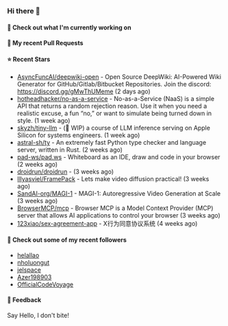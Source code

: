 ### Hi there 👋

#### 👷 Check out what I'm currently working on

#### 🔨 My recent Pull Requests


#### ⭐ Recent Stars

- [AsyncFuncAI/deepwiki-open](https://github.com/AsyncFuncAI/deepwiki-open) - Open Source DeepWiki: AI-Powered Wiki Generator for GitHub/Gitlab/Bitbucket Repositories. Join the discord: https://discord.gg/gMwThUMeme (2 days ago)
- [hotheadhacker/no-as-a-service](https://github.com/hotheadhacker/no-as-a-service) - No-as-a-Service (NaaS) is a simple API that returns a random rejection reason. Use it when you need a realistic excuse, a fun “no,” or want to simulate being turned down in style. (1 week ago)
- [skyzh/tiny-llm](https://github.com/skyzh/tiny-llm) - (🚧 WIP) a course of LLM inference serving on Apple Silicon for systems engineers. (1 week ago)
- [astral-sh/ty](https://github.com/astral-sh/ty) - An extremely fast Python type checker and language server, written in Rust. (2 weeks ago)
- [pad-ws/pad.ws](https://github.com/pad-ws/pad.ws) - Whiteboard as an IDE, draw and code in your browser (2 weeks ago)
- [droidrun/droidrun](https://github.com/droidrun/droidrun) -  (3 weeks ago)
- [lllyasviel/FramePack](https://github.com/lllyasviel/FramePack) - Lets make video diffusion practical! (3 weeks ago)
- [SandAI-org/MAGI-1](https://github.com/SandAI-org/MAGI-1) - MAGI-1: Autoregressive Video Generation at Scale (3 weeks ago)
- [BrowserMCP/mcp](https://github.com/BrowserMCP/mcp) - Browser MCP is a Model Context Provider (MCP) server that allows AI applications to control your browser (3 weeks ago)
- [123xiao/sex-agreement-app](https://github.com/123xiao/sex-agreement-app) - X行为同意协议系统 (4 weeks ago)

#### 👯 Check out some of my recent followers

- [helallao](https://github.com/helallao)
- [nholuongut](https://github.com/nholuongut)
- [jelspace](https://github.com/jelspace)
- [Azer198903](https://github.com/Azer198903)
- [OfficialCodeVoyage](https://github.com/OfficialCodeVoyage)

#### 💬 Feedback

Say Hello, I don't bite!